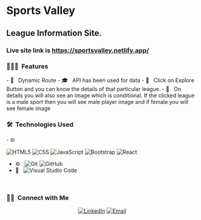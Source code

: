 # Sports Valley
## League Information Site.
### Live site link is https://sportsvalley.netlify.app/

<h3> 👨🏻‍💻 &nbsp;Features </h3>
- 🤔 &nbsp; Dynamic Route
- 🎓 &nbsp; API has been used for data
- 💼 &nbsp; Click on Explore Button and you can know the details of that particular league.
- 💼 &nbsp; On details you will also see an image which is conditional. If the clicked league is a male sport then you will see male player image and if female you will see female image

<h3> 🛠 &nbsp;Technologies Used</h3>
- 🌐 &nbsp;

  ![HTML5](https://img.shields.io/badge/-HTML5-333333?style=flat&logo=HTML5)
  ![CSS](https://img.shields.io/badge/-CSS-333333?style=flat&logo=CSS3&logoColor=1572B6)
  ![JavaScript](https://img.shields.io/badge/-JavaScript-333333?style=flat&logo=javascript)
  ![Bootstrap](https://img.shields.io/badge/-Bootstrap-333333?style=flat&logo=bootstrap&logoColor=563D7C)
  ![React](https://img.shields.io/badge/-React-333333?style=flat&logo=react)

- ⚙️ &nbsp;
  ![Git](https://img.shields.io/badge/-Git-333333?style=flat&logo=git)
  ![GitHub](https://img.shields.io/badge/-GitHub-333333?style=flat&logo=github)
- 🔧 &nbsp;
  ![Visual Studio Code](https://img.shields.io/badge/-Visual%20Studio%20Code-333333?style=flat&logo=visual-studio-code&logoColor=007ACC)
<br/>
<h3> 🤝🏻 &nbsp;Connect with Me </h3>
<p align="center">
<a href="https://www.linkedin.com/in/rakibul-hasan-70667b90/"><img alt="LinkedIn" src="https://img.shields.io/badge/LinkedIn-Rakibul Hasan-blue?style=flat-square&logo=linkedin"></a>
<a href="rakibul.tqs@gmail.com"><img alt="Email" src="https://img.shields.io/badge/Email-rakibul.tqs@gmail.com-blue?style=flat-square&logo=gmail"></a>
</p>






